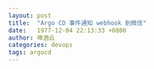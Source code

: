 ```yaml
---
layout: post
title:  "Argo CD 事件通知 webhook 到微信"
date:   1977-12-04 22:13:33 +0800
author: 啤酒云
categories: devops
tags: argocd
---
```



